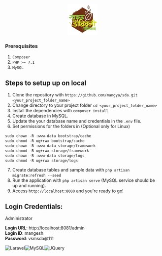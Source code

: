 <div align="center">
    <img src="/public/img/logo.jpg">
</div>

### Prerequisites

1. ```Composer```
2. ```PHP >= 7.1```
3. ```MySQL```

## Steps to setup up on local

1. Clone the repository with `https://github.com/mangya/sda.git <your_project_folder_name>`
2. Change directory to your project folder `cd <your_project_folder_name>`
3. Install the dependencies with `composer install`
4. Create database in MySQL.
5. Update the your database name and credentials in the `.env` file.
6. Set permissions for the folders in (Optional only for Linux)

```
sudo chown -R :www-data bootstrap/cache
sudo chmod -R ug+rwx bootstrap/cache
sudo chown -R :www-data storage/framework
sudo chmod -R ug+rwx storage/framework
sudo chown -R :www-data storage/logs
sudo chmod -R ug+rwx storage/logs
```
7. Create database tables and sample data with `php artisan migrate:refresh --seed`
8. Run the application with `php artisan serve` (MySQL service should be up and running).
9. Access `http://localhost:8000` and you're ready to go!
  
## Login Credentials:
  
Administrator

**Login URL**: http://localhost:8081/admin  
**Login ID**: mangesh  
**Password**: vsmsda@111

<img alt="Laravel" src="https://img.shields.io/badge/laravel-%23FF2D20.svg?&style=for-the-badge&logo=laravel&logoColor=white"/><img alt="MySQL" src="https://img.shields.io/badge/MySQL-00000F?style=for-the-badge&logo=mysql&logoColor=white"/><img alt="JQuery" src="https://img.shields.io/badge/jQuery-0769AD?style=for-the-badge&logo=jquery&logoColor=white"/>